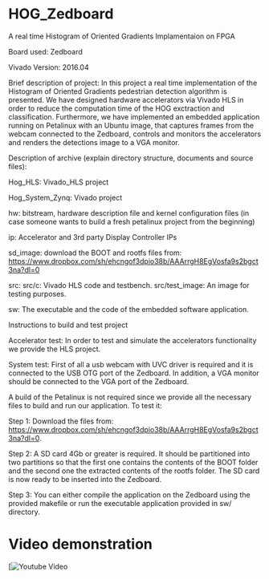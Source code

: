 # HOG_Zedboard
A real time Histogram of Oriented Gradients Implamentaion on FPGA

Board used: Zedboard

Vivado Version: 2016.04

Brief description of project: In this project a real time implementation of 
the Histogram of Oriented Gradients pedestrian detection algorithm is presented. 
We have designed hardware accelerators via Vivado HLS in order to reduce the 
computation time of the HOG exctraction and classification. Furthermore, we 
have implemented an embedded application running on Petalinux with an Ubuntu 
image, that captures frames from the webcam connected to the Zedboard, controls
and monitors the accelerators and renders the detections image to a VGA monitor.

Description of archive (explain directory structure, documents and source files):

Hog_HLS: Vivado_HLS project

Hog_System_Zynq: Vivado project

hw: bitstream, hardware description file and kernel configuration files 
(in case someone wants to build a fresh petalinux project from the beginning)

ip: Accelerator and 3rd party Display Controller IPs

sd_image: download the BOOT and rootfs files from: https://www.dropbox.com/sh/ehcngof3dpio38b/AAArrgH8EgVosfa9s2bgct3na?dl=0  

src:
	src/c: Vivado HLS code and testbench.
	src/test_image: An image for testing purposes.
	
sw: The executable and the code of the embedded software application.

Instructions to build and test project

Accelerator test: In order to test and simulate the accelerators functionality
we provide the HLS project.

System test: First of all a usb webcam with UVC driver is required and it is 
connected to the USB OTG port of the Zedboard. In addition, a VGA monitor should 
be connected to the VGA port of the Zedboard.    

A build of the Petalinux is not required since we provide all the necessary files 
to build and run our application. To test it:

Step 1: Download the files from: https://www.dropbox.com/sh/ehcngof3dpio38b/AAArrgH8EgVosfa9s2bgct3na?dl=0. 

Step 2: A SD card 4Gb or greater is required. It should be partitioned into two 
partitions so that the first one contains the contents of the BOOT folder and the 
second one the extracted contents of the rootfs folder. The SD card is now ready 
to be inserted into the Zedboard.

Step 3: You can either compile the application on the Zedboard using the provided 
makefile or run the executable application provided in sw/ directory.

# Video demonstration

[![Youtube Video](https://www.youtube.com/watch?v=iZMuou-autA)
